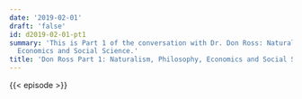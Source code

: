 ```yaml
---
date: '2019-02-01'
draft: 'false'
id: d2019-02-01-pt1
summary: 'This is Part 1 of the conversation with Dr. Don Ross: Naturalism, Philosophy,
  Economics and Social Science.'
title: 'Don Ross Part 1: Naturalism, Philosophy, Economics and Social Science'
---
```

{{< episode >}}
